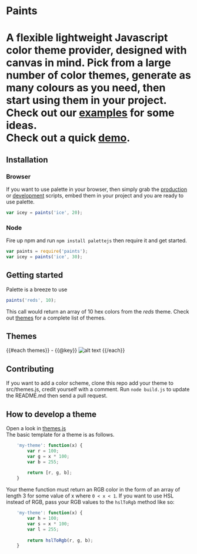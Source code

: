 Paints
=======

A flexible lightweight Javascript color theme provider, designed with canvas in mind. Pick from a large number of color themes, generate as many colours as you need, then start using them in your project. Check out our [examples]() for some ideas.  
Check out a quick [demo](http://code-curve.github.io/paints/).
===

## Installation
### Browser
If you want to use palette in your browser, then simply grab the [production](palettejs.min.js) or [development](palettejs.js) scripts, embed them in your project and you are ready to use palette.
```js
var icey = paints('ice', 20);
```

### Node
Fire up npm and run `npm install palettejs` then require it and get started.
```js
var paints = require('paints');
var icey = paints('ice', 30);
```

## Getting started

Palette is a breeze to use

```js
paints('reds', 10);
```

This call would return an array of 10 hex colors from the _reds_
theme. Check out [themes](#themes) for a complete list of themes.

## Themes
{{#each themes}} - {{@key}} 
![alt text](./themes/{{@key}}.png "{{@key}}")
{{/each}}

## Contributing

If you want to add a color scheme, clone this repo add your theme to src/themes.js, credit yourself with a comment. Run `node build.js` to update the README.md then send a pull request.

## How to develop a theme

Open a look in [themes.js](src/themes.js)  
The basic template for a theme is as follows.

```js
    'my-theme': function(x) {
        var r = 100;
        var g = x * 100;
        var b = 255;
        
        return [r, g, b];
    }
```

Your theme function must return an RGB color in the form of an array of length 3 for some value of x where `0 < x < 1`. If you want to use HSL instead of RGB, pass your RGB values to the `hslToRgb` method like so:

```js
    'my-theme': function(x) {
        var h = 100;
        var s = x * 100;
        var l = 255;
        
        return hslToRgb(r, g, b);
    }
```
